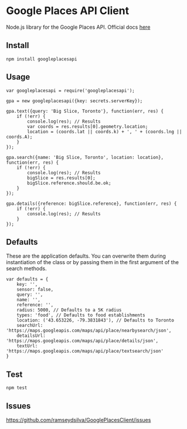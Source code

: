 Google Places API Client
========================

Node.js library for the Google Places API. Official docs [here][docs]


Install
-------
`npm install googleplacesapi`


Usage
-----
```
var googleplacesapi = require('googleplacesapi');

gpa = new googleplacesapi({key: secrets.serverKey});

gpa.text({query: 'Big Slice, Toronto'}, function(err, res) {
    if (!err) {
        console.log(res); // Results
        var coords = res.results[0].geometry.location;
        location = (coords.lat || coords.k) + ', ' + (coords.lng || coords.A);
    }
});

gpa.search({name: 'Big Slice, Toronto', location: location}, function(err, res) {
    if (!err) {
        console.log(res); // Results
        bigSlice = res.results[0];
        bigSlice.reference.should.be.ok;
    }
});

gpa.details({reference: bigSlice.reference}, function(err, res) {
    if (!err) {
        console.log(res); // Results
    }
});
```


Defaults
--------
These are the application defaults. You can overwrite them during instantiation
of the class or by passing them in the first argument of the search methods.

```
var defaults = {
    key: '',
    sensor: false,
    query: '',
    name: '',
    reference: '',
    radius: 5000, // Defaults to a 5K radius
    types: 'food', // Defaults to food establishments
    location: ('43.653226, -79.3831843'), // Defaults to Toronto
    searchUrl: 'https://maps.googleapis.com/maps/api/place/nearbysearch/json',
    detailsUrl: 'https://maps.googleapis.com/maps/api/place/details/json',
    textUrl: 'https://maps.googleapis.com/maps/api/place/textsearch/json'
}
```

Test
----
`npm test`


Issues
------
https://github.com/ramseydsilva/GooglePlacesClient/issues



[docs]: http://googleplacesapi.ramseydsilva.com
